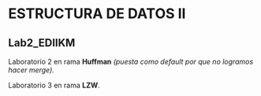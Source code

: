 # ESTRUCTURA DE DATOS II
## Lab2_EDIIKM
Laboratorio 2 en rama **Huffman** *(puesta como default por que no logramos hacer merge).*

Laboratorio 3 en rama **LZW**.
